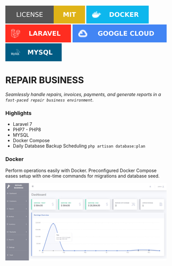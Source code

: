 ![Badge License](github-media/mit-license.svg)
![DOCKER](github-media/docker-badge.svg)
![LARAVEL](github-media/laravel-badge.svg)
![GOOGLE CLOUD](github-media/google-cloud.svg)
![MYSQL](github-media/mysql.svg)


# REPAIR BUSINESS
*Seamlessly handle repairs, invoices, payments, and generate reports in a `fast-paced repair business environment`.*

### Highlights
- Laravel 7
- PHP7 - PHP8
- MYSQL
- Docker Compose
- Daily Database Backup Scheduling `php artisan database:plan`

### Docker
Perform operations easily with Docker. Preconfigured Docker Compose eases setup with one-time commands for migrations and database seed.

![DASHBOARD](github-media/dashboard.jpg)

